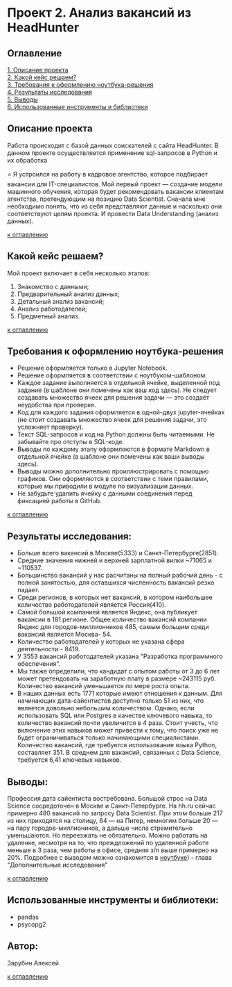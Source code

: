 # Проект 2. Анализ вакансий из HeadHunter


## Оглавление
[1. Описание проекта](#описание-проекта)  
[2. Какой кейс решаем?](#какой-кейс-решаем)   
[3. Требования к оформлению ноутбука-решения](#требования-к-оформлению-ноутбука-решения)  
[4. Результаты исследования](#результаты)    
[5. Выводы](#выводы)   
[6. Использованные инструменты и библиотеки](#использованные-инструменты-и-библиотеки)    


## Описание проекта
Работа происходит с базой данных соискателей с сайта HeadHunter. 
В данном проекте осуществляется применение sql-запросов в Python и их обработка

⭐ Я устроился на работу в кадровое агентство, которое подбирает вакансии для IT-специалистов. Мой первый проект — создание модели машинного обучения, которая будет рекомендовать вакансии клиентам агентства, претендующим на позицию Data Scientist. Сначала мне необходимо понять, что из себя представляют данные и насколько они соответствуют целям проекта. И провести  Data Understanding (анализ данных).      

[к оглавлению](#Оглавление)

## Какой кейс решаем?

Мой проект включает в себя несколько этапов:
1. Знакомство с данными;
2. Предварительный анализ данных;
3. Детальный анализ вакансий;
4. Анализ работодателей;
5. Предметный анализ.

[к оглавлению](#Оглавление)

## Требования к оформлению ноутбука-решения

* Решение оформляется только в Jupyter Notebook.
* Решение оформляется в соответствии с ноутбуком-шаблоном.
* Каждое задание выполняется в отдельной ячейке, выделенной под задание (в шаблоне они помечены как ваш код здесь). Не следует создавать множество ячеек для решения задачи — это создаёт неудобства при проверке.
* Код для каждого задания оформляется в одной-двух jupyter-ячейках (не стоит создавать множество ячеек для решения задачи, это усложняет проверку).
* Текст SQL-запросов и код на Python должны быть читаемыми. Не забывайте про отступы в SQL-коде.
* Выводы по каждому этапу оформляются в формате Markdown в отдельной ячейке (в шаблоне они помечены как ваши выводы здесь).
* Выводы можно дополнительно проиллюстрировать с помощью графиков. Они оформляются в соответствии с теми правилами, которые мы приводили в модуле по визуализации данных.
* Не забудьте удалить ячейку с данными соединения перед фиксацией работы в GitHub.

[к оглавлению](#Оглавление)

## Результаты исследования:

- Больше всего вакансий в Москве(5333) и Санкт-Петербурге(2851). 
- Средние значения нижней и верхней зарплатной вилки ~71065 и ~110537. 
- Большинство вакансий у нас расчитаны на полный рабочий день - с полной занятостью, для оставшихся численность вакансий резко падает.  
- Среди регионов, в которых нет вакансий, в котором наибольшее количество работодателей является Россия(410). 
- Самой большой компанией является Яндекс, она публикует вакансии в 181 регионе. Oбщее количество вакансий компании Яндекс для городов-миллионников 485, самым большим среди вакансий является Москва- 54.
- Количество работодателей у которых не указана сфера деятельности - 8419. 
- У 3553 вакансий работодателей указана "Разработка программного обеспечения". 
- Мы также определили, что кандидат с опытом работы от 3 до 6 лет может претендовать на заработную плату в размере ~243115 руб. Количество вакансий уменьшается по мере роста опыта.
- В наших данных есть 1771 которые имеют отношения к данным. Для начинающих дата-сайентистов доступно только 51 из них, что является довольно небольшим количеством. Однако, если использовать SQL или Postgres в качестве ключевого навыка, то количество вакансий почти увеличится в 4 раза. Стоит учесть, что включение этих навыков может привести к тому, что поиск уже не будет ограничиваться только начинающими специалистами. Количество вакансий, где требуется использование языка Python, составляет 351. В среднем для вакансий, связанных с Data Science, требуется 6,41 ключевых навыков. 

## Выводы:

Профессия дата сайентиста востребована. Большой строс на Data Science сосредоточен в Москве и Санкт-Петербурге. На hh.ru сейчас примерно 480 вакансий по запросу Data Scientist. При этом больше 217 из них приходятся на столицу, 64 — на Питер, немногим больше 20 — на пару городов-миллиоников, а дальше числа стремительно уменьшаются. Но переезжать не обязательно. Можно работать на удаленке, несмотря на то, что преждложений по удаленной работе меньше в 3 раза, чем работы в офисе, средняя з/п выше примерно на 20%.
Подробнее с выводом можно ознакомится в [ноутбуке]([https://github.com/Alexey-star-boss2024/Project_2-HH_2-/blob/master/Project_2.ipynb)) - глава "Дополнительные исследования"

[к оглавлению](#Оглавление)

## Использованные инструменты и библиотеки:

* pandas
* psycopg2
  
## Автор:
Зарубин Алексей

[к оглавлению](#Оглавление)
